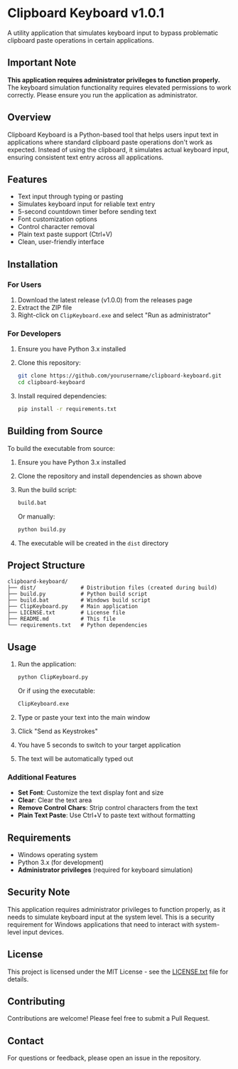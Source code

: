 # Clipboard Keyboard v1.0.1

A utility application that simulates keyboard input to bypass problematic clipboard paste operations in certain applications.

## Important Note

**This application requires administrator privileges to function properly.** The keyboard simulation functionality requires elevated permissions to work correctly. Please ensure you run the application as administrator.

## Overview

Clipboard Keyboard is a Python-based tool that helps users input text in applications where standard clipboard paste operations don't work as expected. Instead of using the clipboard, it simulates actual keyboard input, ensuring consistent text entry across all applications.

## Features

- Text input through typing or pasting
- Simulates keyboard input for reliable text entry
- 5-second countdown timer before sending text
- Font customization options
- Control character removal
- Plain text paste support (Ctrl+V)
- Clean, user-friendly interface

## Installation

### For Users

1. Download the latest release (v1.0.0) from the releases page
2. Extract the ZIP file
3. Right-click on `ClipKeyboard.exe` and select "Run as administrator"

### For Developers

1. Ensure you have Python 3.x installed
2. Clone this repository:
   
   ```bash
   git clone https://github.com/yourusername/clipboard-keyboard.git
   cd clipboard-keyboard
   ```
3. Install required dependencies:
   
   ```bash
   pip install -r requirements.txt
   ```

## Building from Source

To build the executable from source:

1. Ensure you have Python 3.x installed
2. Clone the repository and install dependencies as shown above
3. Run the build script:
   
   ```bash
   build.bat
   ```
   
   Or manually:
   
   ```bash
   python build.py
   ```
4. The executable will be created in the `dist` directory

## Project Structure

```
clipboard-keyboard/
├── dist/              # Distribution files (created during build)
├── build.py           # Python build script
├── build.bat          # Windows build script
├── ClipKeyboard.py    # Main application
├── LICENSE.txt        # License file
├── README.md          # This file
└── requirements.txt   # Python dependencies
```

## Usage

1. Run the application:
   
   ```bash
   python ClipKeyboard.py
   ```
   
   Or if using the executable:
   
   ```bash
   ClipKeyboard.exe
   ```
2. Type or paste your text into the main window
3. Click "Send as Keystrokes"
4. You have 5 seconds to switch to your target application
5. The text will be automatically typed out

### Additional Features

- **Set Font**: Customize the text display font and size
- **Clear**: Clear the text area
- **Remove Control Chars**: Strip control characters from the text
- **Plain Text Paste**: Use Ctrl+V to paste text without formatting

## Requirements

- Windows operating system
- Python 3.x (for development)
- **Administrator privileges** (required for keyboard simulation)

## Security Note

This application requires administrator privileges to function properly, as it needs to simulate keyboard input at the system level. This is a security requirement for Windows applications that need to interact with system-level input devices.

## License

This project is licensed under the MIT License - see the [LICENSE.txt](LICENSE.txt) file for details.

## Contributing

Contributions are welcome! Please feel free to submit a Pull Request.

## Contact

For questions or feedback, please open an issue in the repository.
